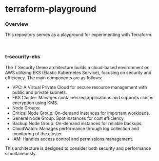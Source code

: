 # terraform-playground

### Overview

This repository serves as a playground for experimenting with Terraform.

<br/>

### t-security-eks

The T Security Demo architecture builds a cloud-based environment on AWS utilizing EKS (Elastic Kubernetes Service), focusing on security and efficiency. The main components are as follows:

- VPC: A Virtual Private Cloud for secure resource management with public and private subnets.
- EKS Cluster: Manages containerized applications and supports cluster encryption using KMS.
- Node Groups:
- Critical Node Group: On-demand instances for important workloads.
- General Node Group: Spot instances for cost efficiency.
- Backup Node Group: On-demand instances for reliable backups.
- CloudWatch: Manages performance through log collection and monitoring of the cluster.
- IAM: Handles access control and permissions management.

This architecture is designed to consider both security and performance simultaneously.
